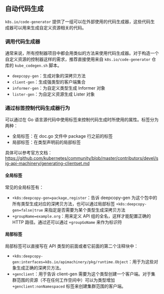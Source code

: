 自动代码生成
---

`k8s.io/code-generator` 提供了一组可以在外部使用的代码生成器，这些代码生成器可以用来生成自定义资源相关的代码。



### 调用代码生成器

通常来说，所有控制器项目中都会用类似的方法来使用代码生成器。对于构造一个自定义资源的控制器这样的需求，推荐直接使用来自 `k8s.io/code-generator` 仓库的 `kube_codegen.sh` 脚本。

* `deepcopy-gen`：生成对象的深拷贝方法
* `client-gen`：生成强类型的客户端集合
* `informer-gen`：为自定义类型生成 Informer 对象
* `lister-gen`：为自定义资源生成 Lister 对象



### 通过标签控制代码生成器行为

可以通过在 Go 语言源代码中使用标签来控制代码生成时所使用的属性。标签分为两种：

* 全局标签：在 doc.go 文件中 package 行之前的标签
* 局部标签：在类型声明前的局部标签

具体可以参考官方文档：https://github.com/kubernetes/community/blob/master/contributors/devel/sig-api-machinery/generating-clientset.md

#### 全局标签

常见的全局标签有：

* `+k8s:deepcopy-gen=package,register`：告诉 deepcopy-gen 为这个包中的所有类型生成对应的深拷贝方法，也可以通过局部标签 `+k8s:deepcopy-gen=false|true` 来指定是否需要为某个类型生成深拷贝方法
* `+groupName=example.org`：用来定义 API 组的全名，这样才能配置正确的 HTTP 路径。通过还可以通过 `+groupGoName` 来作为标识符

#### 局部标签

局部标签可以直接写在 API 类型的前面或者它前面的第二个注释块中：

* `+k8s:deepcopy-gen:interfaces=k8s.io/apimachinery/pkg/runtime.Object`：用于为这些对象生成正确的深拷贝方法。
* `+genclient`：用于告诉 client-gen 需要为这个类型创建一个客户端。对于集群范围的资源（不在任何工作空间中）可以为类型增加 `+genclient:nonNamespaced` 标签来创建集群范围的客户端。

